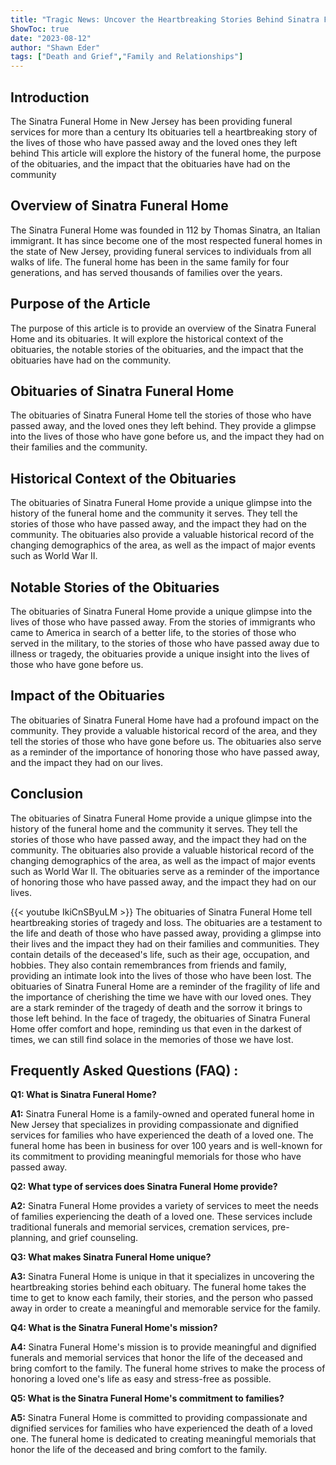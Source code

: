 ```yaml
---
title: "Tragic News: Uncover the Heartbreaking Stories Behind Sinatra Funeral Home's Obituaries"
ShowToc: true 
date: "2023-08-12"
author: "Shawn Eder" 
tags: ["Death and Grief","Family and Relationships"]
---
```

## Introduction 

The Sinatra Funeral Home in New Jersey has been providing funeral services for more than a century Its obituaries tell a heartbreaking story of the lives of those who have passed away and the loved ones they left behind This article will explore the history of the funeral home, the purpose of the obituaries, and the impact that the obituaries have had on the community 

## Overview of Sinatra Funeral Home

The Sinatra Funeral Home was founded in 112 by Thomas Sinatra, an Italian immigrant. It has since become one of the most respected funeral homes in the state of New Jersey, providing funeral services to individuals from all walks of life. The funeral home has been in the same family for four generations, and has served thousands of families over the years.

## Purpose of the Article

The purpose of this article is to provide an overview of the Sinatra Funeral Home and its obituaries. It will explore the historical context of the obituaries, the notable stories of the obituaries, and the impact that the obituaries have had on the community. 

## Obituaries of Sinatra Funeral Home

The obituaries of Sinatra Funeral Home tell the stories of those who have passed away, and the loved ones they left behind. They provide a glimpse into the lives of those who have gone before us, and the impact they had on their families and the community.

## Historical Context of the Obituaries

The obituaries of Sinatra Funeral Home provide a unique glimpse into the history of the funeral home and the community it serves. They tell the stories of those who have passed away, and the impact they had on the community. The obituaries also provide a valuable historical record of the changing demographics of the area, as well as the impact of major events such as World War II. 

## Notable Stories of the Obituaries

The obituaries of Sinatra Funeral Home provide a unique glimpse into the lives of those who have passed away. From the stories of immigrants who came to America in search of a better life, to the stories of those who served in the military, to the stories of those who have passed away due to illness or tragedy, the obituaries provide a unique insight into the lives of those who have gone before us. 

## Impact of the Obituaries

The obituaries of Sinatra Funeral Home have had a profound impact on the community. They provide a valuable historical record of the area, and they tell the stories of those who have gone before us. The obituaries also serve as a reminder of the importance of honoring those who have passed away, and the impact they had on our lives. 

## Conclusion

The obituaries of Sinatra Funeral Home provide a unique glimpse into the history of the funeral home and the community it serves. They tell the stories of those who have passed away, and the impact they had on the community. The obituaries also provide a valuable historical record of the changing demographics of the area, as well as the impact of major events such as World War II. The obituaries serve as a reminder of the importance of honoring those who have passed away, and the impact they had on our lives.

{{< youtube IkiCnSByuLM >}} 
The obituaries of Sinatra Funeral Home tell heartbreaking stories of tragedy and loss. The obituaries are a testament to the life and death of those who have passed away, providing a glimpse into their lives and the impact they had on their families and communities. They contain details of the deceased's life, such as their age, occupation, and hobbies. They also contain remembrances from friends and family, providing an intimate look into the lives of those who have been lost. The obituaries of Sinatra Funeral Home are a reminder of the fragility of life and the importance of cherishing the time we have with our loved ones. They are a stark reminder of the tragedy of death and the sorrow it brings to those left behind. In the face of tragedy, the obituaries of Sinatra Funeral Home offer comfort and hope, reminding us that even in the darkest of times, we can still find solace in the memories of those we have lost.

## Frequently Asked Questions (FAQ) :
**Q1: What is Sinatra Funeral Home?**

**A1:** Sinatra Funeral Home is a family-owned and operated funeral home in New Jersey that specializes in providing compassionate and dignified services for families who have experienced the death of a loved one. The funeral home has been in business for over 100 years and is well-known for its commitment to providing meaningful memorials for those who have passed away. 

**Q2: What type of services does Sinatra Funeral Home provide?**

**A2:** Sinatra Funeral Home provides a variety of services to meet the needs of families experiencing the death of a loved one. These services include traditional funerals and memorial services, cremation services, pre-planning, and grief counseling. 

**Q3: What makes Sinatra Funeral Home unique?**

**A3:** Sinatra Funeral Home is unique in that it specializes in uncovering the heartbreaking stories behind each obituary. The funeral home takes the time to get to know each family, their stories, and the person who passed away in order to create a meaningful and memorable service for the family. 

**Q4: What is the Sinatra Funeral Home's mission?**

**A4:** Sinatra Funeral Home's mission is to provide meaningful and dignified funerals and memorial services that honor the life of the deceased and bring comfort to the family. The funeral home strives to make the process of honoring a loved one's life as easy and stress-free as possible. 

**Q5: What is the Sinatra Funeral Home's commitment to families?**

**A5:** Sinatra Funeral Home is committed to providing compassionate and dignified services for families who have experienced the death of a loved one. The funeral home is dedicated to creating meaningful memorials that honor the life of the deceased and bring comfort to the family.



